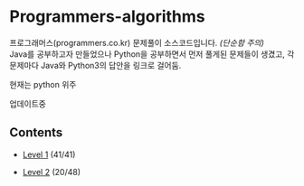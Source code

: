 # Programmers-algorithms
프로그래머스(programmers.co.kr) 문제풀이 소스코드입니다. *(단순함 주의)*   
Java를 공부하고자 만들었으나 Python을 공부하면서 먼저 풀게된 문제들이 생겼고, 각 문제마다 Java와 Python3의 답안을 링크로 걸어둠.

현재는 python 위주 

업데이트중

## Contents

+ [Level 1](https://github.com/ssub-e/Programmers-algorithms/tree/master/Level%201)
(41/41)

+ [Level 2](https://github.com/ssub-e/Programmers-algorithms/tree/master/Level%202)
(20/48)
